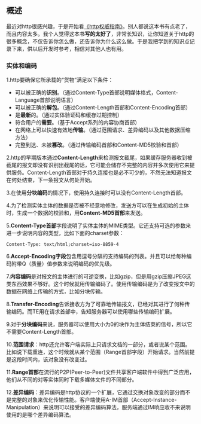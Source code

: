 ## 概述

最近对http很感兴趣，于是开始看[《http权威指南》](https://book.douban.com/subject/10746113/)。别人都说这本书有点老了，而且内容太多。我个人觉得这本书**写的太好了**，非常长知识，让你知道关于http的很多概念，不仅告诉你怎么做，还告诉你为什么这么做。于是我把学到的知识点记录下来，供以后开发时参考，相信对其他人也有用。

### 实体和编码

1.http要确保它所承载的“货物”满足以下条件：
- 可以被正确的**识别**。（通过Content-Type首部说明媒体格式，Content-Language首部说明语言）
- 可以被正确的**解包**。（通过Content-Length首部和Content-Encoding首部）
- 是**最新**的。（通过实体验证码和缓存过期控制）
- 符合用户的**需要**。（基于Accept系列的内容协商首部）
- 在网络上可以快速有效地**传输**。（通过范围请求、差异编码以及其他数据压缩方法）
- 完整到达、未被**篡改**。（通过传输编码首部和Content-MD5校验和首部）

2.http的早期版本通过**Content-Length**来检测报文截尾，如果缓存服务器收到被截尾的报文却没有识别出截尾的话，它可能会储存不完整的内容并多次使用它来提供服务。Content-Length首部对于持久连接也是必不可少的，不然无法知道报文在何处结束，下一条报文从何处开始。

3.在使用**分块编码**的情况下，使用持久连接时可以没有Content-Length首部。

4.为了检测实体主体的数据是否被不经意地修改，发送方可以在生成初始的主体时，生成一个数据的校验和，用**Content-MD5首部**来发送。

5.**Content-Type首部**字段说明了实体主体的MIME类型。它还支持可选的参数来进一步说明内容的类型，比如下面的charset参数：

```
Content-Type: text/html;charset=iso-8859-4
```

6.**Accept-Encoding字段**包含用逗号分隔的支持编码的列表。并且可以给每种编码附带Q（质量）值参数来说明编码的优先级。

7.**内容编码**是对报文的主体进行的可逆变换，比如gzip，但是用gzip压缩JPEG这类东西效果不够好。这个时候就用传输编码了。使用传输编码是为了改变报文中的数据在网络上传输的方式，比如分块传输。

8.**Transfer-Encoding**告诉接收方为了可靠地传输报文，已经对其进行了何种传输编码。而TE用在请求首部中，告知服务器可以使用哪些传输编码扩展。

9.对于**分块编码**来说，服务器可以使用大小为0的块作为主体结束的信号，所以它不需要Content-Length首部。

10.**范围请求**：http还允许客户端实际上只请求文档的一部分，或者说某个范围。比如说下载重连，这个时候就从某个范围（Range首部字段）开始请求。当然前提是这段时间内，该对象没有改变过。

11.**Range首部**在流行的P2P(Peer-to-Peer)文件共享客户端软件中得到广泛应用，他们从不同的对等实体同时下载多媒体文件的不同部分。

12.**差异编码**：差异编码是http协议的一个扩展，它通过交换对象改变的部分而不是完整的对象来优化传输性能。客户端使用A-IM首部（Accept-Instance-Manipulation）来说明可以接受的差异编码算法，服务端通过IM响应收不来说明使用的是哪个差异编码算法。
